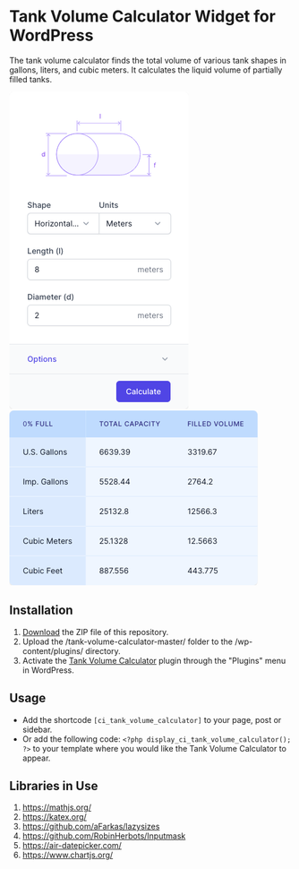 # Tank Volume Calculator Widget for WordPress

The tank volume calculator finds the total volume of various tank shapes in gallons, liters, and cubic meters. It calculates the liquid volume of partially filled tanks.

![Tank Volume Calculator Input Form](/assets/images/screenshot-1.png "Tank Volume Calculator Input Form")
![Tank Volume Calculator Calculation Results](/assets/images/screenshot-2.png "Tank Volume Calculator Calculation Results")

## Installation

1. [Download](https://github.com/pub-calculator-io/age-calculator/archive/refs/heads/master.zip) the ZIP file of this repository.
2. Upload the /tank-volume-calculator-master/ folder to the /wp-content/plugins/ directory.
3. Activate the [Tank Volume Calculator](https://www.calculator.io/tank-volume-calculator/ "Tank Volume Calculator Homepage") plugin through the "Plugins" menu in WordPress.

## Usage
* Add the shortcode `[ci_tank_volume_calculator]` to your page, post or sidebar.
* Or add the following code: `<?php display_ci_tank_volume_calculator(); ?>` to your template where you would like the Tank Volume Calculator to appear.

## Libraries in Use
1. https://mathjs.org/
2. https://katex.org/
3. https://github.com/aFarkas/lazysizes
4. https://github.com/RobinHerbots/Inputmask
5. https://air-datepicker.com/
6. https://www.chartjs.org/
